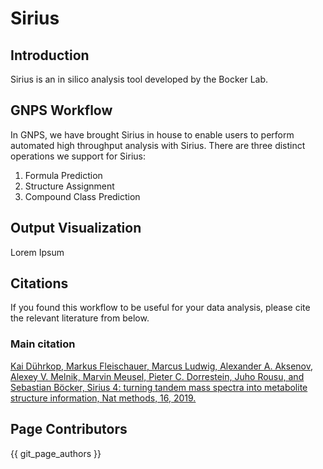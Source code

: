 # Sirius

## Introduction

Sirius is an in silico analysis tool developed by the Bocker Lab. 

## GNPS Workflow

In GNPS, we have brought Sirius in house to enable users to perform automated high throughput analysis with Sirius. There are three distinct operations we support for Sirius:

1. Formula Prediction
1. Structure Assignment
1. Compound Class Prediction

## Output Visualization

Lorem Ipsum

## Citations

If you found this workflow to be useful for your data analysis, please cite the relevant literature from below.

### Main citation

[Kai Dührkop, Markus Fleischauer, Marcus Ludwig, Alexander A. Aksenov, Alexey V. Melnik, Marvin Meusel, Pieter C. Dorrestein, Juho Rousu, and Sebastian Böcker, Sirius 4: turning tandem mass spectra into metabolite structure information, Nat methods, 16, 2019.](https://www.nature.com/articles/s41592-019-0344-8)


## Page Contributors

{{ git_page_authors }}